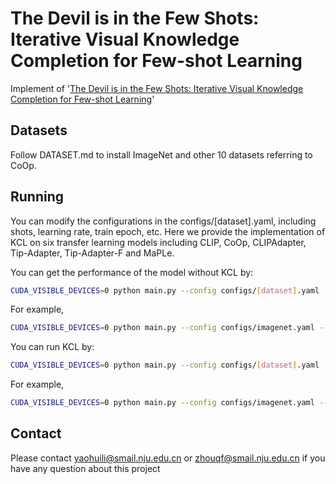 # The Devil is in the Few Shots: Iterative Visual Knowledge Completion for Few-shot Learning
Implement of '[The Devil is in the Few Shots: Iterative Visual Knowledge Completion for Few-shot Learning](https://arxiv.org/abs/2404.09778)'
## Datasets
Follow DATASET.md to install ImageNet and other 10 datasets referring to CoOp.
## Running
You can modify the configurations in the configs/[dataset].yaml, including shots, learning rate, train epoch, etc. 
Here we provide the implementation of KCL on six transfer learning models including CLIP, CoOp, CLIPAdapter, Tip-Adapter, Tip-Adapter-F and MaPLe.

You can get the performance of the model without KCL by:
```bash
CUDA_VISIBLE_DEVICES=0 python main.py --config configs/[dataset].yaml --model=[model] --shots=k
```
For example, 
```bash
CUDA_VISIBLE_DEVICES=0 python main.py --config configs/imagenet.yaml --model=CoOp --shots=1
```

You can run KCL by:
```bash
CUDA_VISIBLE_DEVICES=0 python main.py --config configs/[dataset].yaml --model=KCL[model] --shots=k
```

For example,
```bash
CUDA_VISIBLE_DEVICES=0 python main.py --config configs/imagenet.yaml --model=KCLCoOp --shots=1
```
## Contact
Please contact yaohuili@smail.nju.edu.cn or zhouqf@smail.nju.edu.cn if you have any question about this project